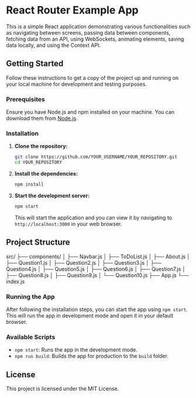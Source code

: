 # React Router Example App

This is a simple React application demonstrating various functionalities such as navigating between screens, passing data between components, fetching data from an API, using WebSockets, animating elements, saving data locally, and using the Context API.

## Getting Started

Follow these instructions to get a copy of the project up and running on your local machine for development and testing purposes.

### Prerequisites

Ensure you have Node.js and npm installed on your machine. You can download them from [Node.js](https://nodejs.org/).

### Installation

1. **Clone the repository:**
    ```sh
    git clone https://github.com/YOUR_USERNAME/YOUR_REPOSITORY.git
    cd YOUR_REPOSITORY
    ```

2. **Install the dependencies:**
    ```sh
    npm install
    ```

3. **Start the development server:**
    ```sh
    npm start
    ```

    This will start the application and you can view it by navigating to `http://localhost:3000` in your web browser.

## Project Structure

src/
├── components/
│ ├── Navbar.js
│ ├── ToDoList.js
│ ├── About.js
│ ├── Question1.js
│ ├── Question2.js
│ ├── Question3.js
│ ├── Question4.js
│ ├── Question5.js
│ ├── Question6.js
│ ├── Question7.js
│ ├── Question8.js
│ ├── Question9.js
│ └── Question10.js
├── App.js
└── index.js



### Running the App

After following the installation steps, you can start the app using `npm start`. This will run the app in development mode and open it in your default browser.

### Available Scripts

- `npm start`: Runs the app in the development mode.
- `npm run build`: Builds the app for production to the `build` folder.



## License

This project is licensed under the MIT License.
